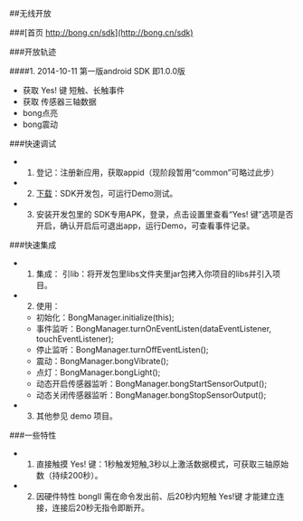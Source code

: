 
##无线开放 

###[首页 http://bong.cn/sdk](http://bong.cn/sdk)

###开放轨迹

####1. 2014-10-11 
第一版android SDK 即1.0.0版
- 获取 Yes! 键 短触、长触事件
- 获取 传感器三轴数据
- bong点亮
- bong震动

###快速调试

- 1. 登记：注册新应用，获取appid（现阶段暂用“common”可略过此步）
- 2. [下载](http://bong.cn/sdk/bong-sdk-1.0.0.zip)：SDK开发包，可运行Demo测试。
- 3. 安装开发包里的 SDK专用APK，登录，点击设置里查看“Yes! 键”选项是否开启，确认开启后可退出app，运行Demo，可查看事件记录。

###快速集成

- 1. 集成： 引lib：将开发包里libs文件夹里jar包拷入你项目的libs并引入项目。
- 2. 使用：
    - 初始化：BongManager.initialize(this);
    - 事件监听：BongManager.turnOnEventListen(dataEventListener, touchEventListener);
    - 停止监听：BongManager.turnOffEventListen();
    - 震动：BongManager.bongVibrate();
    - 点灯：BongManager.bongLight();
    - 动态开启传感器监听：BongManager.bongStartSensorOutput();
    - 动态关闭传感器监听：BongManager.bongStopSensorOutput();
- 3. 其他参见 demo 项目。

###一些特性

- 1. 直接触摸 Yes! 键：1秒触发短触,3秒以上激活数据模式，可获取三轴原始数（持续200秒）。
- 2. 因硬件特性 bongII 需在命令发出前、后20秒内短触 Yes!键 才能建立连接，连接后20秒无指令即断开。
